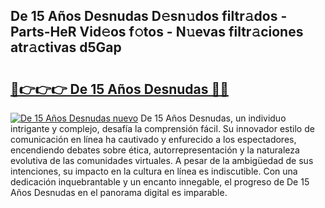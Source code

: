 ## De 15 Años Desnudas D𝚎sn𝚞dos filtr𝚊dos - Parts-HeR Vid𝚎os f𝚘tos - N𝚞evas filtr𝚊ciones atr𝚊ctivas d5Gap

# <h2><a href="http://mb0x8yy.tromn.icu/?c=De+15+A%c3%b1os+Desnudas">🔗👉👉👉 De 15 Años Desnudas 🔗🔗</a></h2>

[![De 15 Años Desnudas nuevo](https://i.imgur.com/pEAQMta.gif)](http://mb0x8yy.tromn.icu/?c=De+15+A%c3%b1os+Desnudas)
De 15 Años Desnudas, un individuo intrigante y complejo, desafía la comprensión fácil. Su innovador estilo de comunicación en línea ha cautivado y enfurecido a los espectadores, encendiendo debates sobre ética, autorrepresentación y la naturaleza evolutiva de las comunidades virtuales. A pesar de la ambigüedad de sus intenciones, su impacto en la cultura en línea es indiscutible. Con una dedicación inquebrantable y un encanto innegable, el progreso de De 15 Años Desnudas en el panorama digital es imparable.
